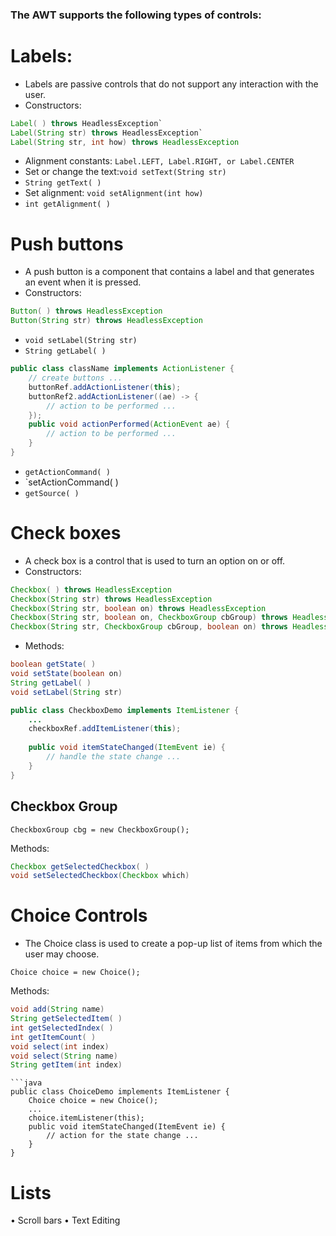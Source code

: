 ### The AWT supports the following types of controls:

# Labels: 

* Labels are passive controls that do not support any interaction with the user.
* Constructors:
```java
Label( ) throws HeadlessException`
Label(String str) throws HeadlessException`
Label(String str, int how) throws HeadlessException
```
* Alignment constants: `Label.LEFT, Label.RIGHT, or Label.CENTER`
* Set or change the text:`void setText(String str)`
* `String getText( )`
* Set alignment: `void setAlignment(int how)`
* `int getAlignment( )`
# Push buttons

* A push button is a component that contains a label and that generates an event when it is pressed.
* Constructors:
```java
Button( ) throws HeadlessException
Button(String str) throws HeadlessException
```
* `void setLabel(String str)`
* `String getLabel( )`

```java
public class className implements ActionListener {
	// create buttons ...
	buttonRef.addActionListener(this);
	buttonRef2.addActionListener((ae) -> {
		// action to be performed ...
	});
	public void actionPerformed(ActionEvent ae) {
		// action to be performed ...
	}
}
```

* `getActionCommand( ) `
* `setActionCommand( )
* `getSource( ) `

# Check boxes

* A check box is a control that is used to turn an option on or off.
* Constructors:
```java
Checkbox( ) throws HeadlessException
Checkbox(String str) throws HeadlessException
Checkbox(String str, boolean on) throws HeadlessException
Checkbox(String str, boolean on, CheckboxGroup cbGroup) throws HeadlessException
Checkbox(String str, CheckboxGroup cbGroup, boolean on) throws HeadlessException
```
* Methods:
```java
boolean getState( )
void setState(boolean on)
String getLabel( )
void setLabel(String str)
```

```java
public class CheckboxDemo implements ItemListener {
	...
	checkboxRef.addItemListener(this);
	
	public void itemStateChanged(ItemEvent ie) {
		// handle the state change ...
	}
}
```

## Checkbox Group

`CheckboxGroup cbg = new CheckboxGroup();`

Methods:
```java
Checkbox getSelectedCheckbox( )
void setSelectedCheckbox(Checkbox which)
```

# Choice Controls

* The Choice class is used to create a pop-up list of items from which the user may choose.

`Choice choice = new Choice();`

Methods:
```java
void add(String name)
String getSelectedItem( )
int getSelectedIndex( )
int getItemCount( )
void select(int index)
void select(String name)
String getItem(int index)
```

```
```java
public class ChoiceDemo implements ItemListener {
	Choice choice = new Choice();
	...
	choice.itemListener(this);
	public void itemStateChanged(ItemEvent ie) {
		// action for the state change ...
	}
} 
```

# Lists




•	 Scroll bars
•	 Text Editing